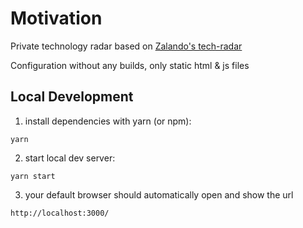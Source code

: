 # Motivation

Private technology radar based on [Zalando's tech-radar](https://github.com/zalando/tech-radar)

Configuration without any builds, only static html & js files

## Local Development

1. install dependencies with yarn (or npm):

```
yarn
```

2. start local dev server:

```
yarn start
```

3. your default browser should automatically open and show the url

```
http://localhost:3000/
```
